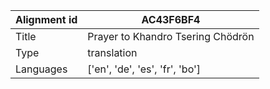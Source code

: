 |Alignment id | AC43F6BF4
| --- | --- 
|Title | Prayer to Khandro Tsering Chödrön 
|Type | translation
|Languages | ['en', 'de', 'es', 'fr', 'bo']